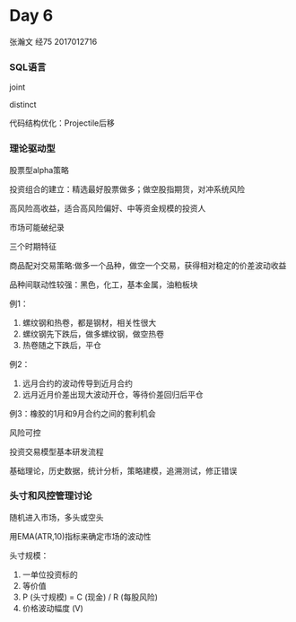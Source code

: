 # Day 6

张瀚文 经75 2017012716

### SQL语言

joint

distinct

代码结构优化：Projectile后移

### 理论驱动型

股票型alpha策略

投资组合的建立：精选最好股票做多；做空股指期货，对冲系统风险

高风险高收益，适合高风险偏好、中等资金规模的投资人

市场可能破纪录

三个时期特征

商品配对交易策略:做多一个品种，做空一个交易，获得相对稳定的价差波动收益

品种间联动性较强：黑色，化工，基本金属，油粕板块

例1：

1. 螺纹钢和热卷，都是钢材，相关性很大
2. 螺纹钢先下跌后，做多螺纹钢，做空热卷
3. 热卷随之下跌后，平仓

例2：

1. 远月合约的波动传导到近月合约
2. 远月近月价差出现大波动开仓，等待价差回归后平仓

例3：橡胶的1月和9月合约之间的套利机会

风险可控

投资交易模型基本研发流程

基础理论，历史数据，统计分析，策略建模，追溯测试，修正错误

### 头寸和风控管理讨论

随机进入市场，多头或空头

用EMA(ATR,10)指标来确定市场的波动性

头寸规模：

1. 一单位投资标的
2. 等价值
3. P (头寸规模) = C (现金) / R (每股风险)
4. 价格波动幅度 (V)